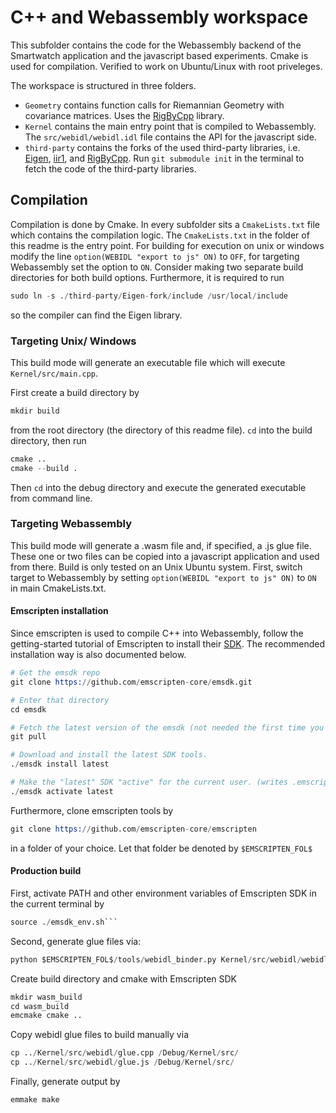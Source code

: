# C++ and Webassembly workspace
This subfolder contains the code for the Webassembly backend of the Smartwatch application and the javascript based experiments.
Cmake is used for compilation. Verified to work on Ubuntu/Linux with root priveleges.

The workspace is structured in three folders.
- `Geometry` contains function calls for Riemannian Geometry with covariance matrices. Uses the [RigByCpp](https://github.com/tmonseigne/RIGBy-cpp) library. 
- `Kernel` contains the main entry point that is compiled to Webassembly. The `src/webidl/webidl.idl` file contains the API for the javascript side.
- `third-party` contains the forks of the used third-party libraries, i.e. [Eigen](https://eigen.tuxfamily.org), [iir1](https://github.com/berndporr/iir1), and [RigByCpp](https://github.com/tmonseigne/RIGBy-cpp). Run `git submodule init` in the terminal to fetch the code of the third-party libraries.

## Compilation
Compilation is done by Cmake. In every subfolder sits a `CmakeLists.txt` file which contains the compilation logic. The `CmakeLists.txt` in the folder of this readme is the entry point. For building for execution on unix or windows modify the line `option(WEBIDL "export to js" ON)` to `OFF`, for targeting Webassembly set the option to `ON`. Consider making two separate build directories for both build options.
Furthermore, it is required to run 
```s
sudo ln -s ./third-party/Eigen-fork/include /usr/local/include
```
so the compiler can find the Eigen library.

### Targeting Unix/ Windows
This build mode will generate an executable file which will execute `Kernel/src/main.cpp`.

First create a build directory by
```s
mkdir build 
```
from the root directory (the directory of this readme file). `cd` into the build directory, then run 
```s
cmake ..
cmake --build .
```
Then `cd` into the debug directory and execute the generated executable from command line.

### Targeting Webassembly
This build mode will generate a .wasm file and, if specified, a .js glue file. These one or two files can be copied into a javascript application and used from there.
Build is only tested on an Unix Ubuntu system.
First, switch target to Webassembly by setting `option(WEBIDL "export to js" ON)` to `ON` in main CmakeLists.txt.

#### Emscripten installation
Since emscripten is used to compile C++ into Webassembly, follow the getting-started tutorial of Emscripten to install their [SDK](https://emscripten.org/docs/getting_started/downloads.html). The recommended installation way is also documented below.
```s
# Get the emsdk repo
git clone https://github.com/emscripten-core/emsdk.git

# Enter that directory
cd emsdk

# Fetch the latest version of the emsdk (not needed the first time you clone)
git pull

# Download and install the latest SDK tools.
./emsdk install latest

# Make the "latest" SDK "active" for the current user. (writes .emscripten file)
./emsdk activate latest
```

Furthermore, clone emscripten tools by 
```s
git clone https://github.com/emscripten-core/emscripten
```
in a folder of your choice. Let that folder be denoted by `$EMSCRIPTEN_FOL$`

#### Production build
First, activate PATH and other environment variables of Emscripten SDK in the current terminal by
```s
source ./emsdk_env.sh```
```
Second, generate glue files via:
```s
python $EMSCRIPTEN_FOL$/tools/webidl_binder.py Kernel/src/webidl/webidl.idl glue
```
Create build directory and cmake with Emscripten SDK
```s
mkdir wasm_build
cd wasm_build
emcmake cmake ..
```
Copy webidl glue files to build manually via 
```s
cp ../Kernel/src/webidl/glue.cpp /Debug/Kernel/src/ 
cp ../Kernel/src/webidl/glue.js /Debug/Kernel/src/ 
```
Finally, generate output by 
```s
emmake make
```
